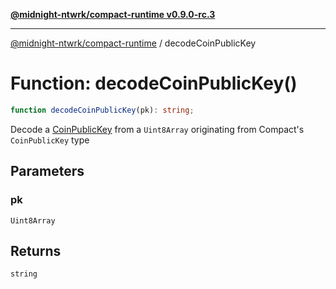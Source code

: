 [**@midnight-ntwrk/compact-runtime v0.9.0-rc.3**](../README.md)

***

[@midnight-ntwrk/compact-runtime](../globals.md) / decodeCoinPublicKey

# Function: decodeCoinPublicKey()

```ts
function decodeCoinPublicKey(pk): string;
```

Decode a [CoinPublicKey](../type-aliases/CoinPublicKey.md) from a `Uint8Array` originating from Compact's
`CoinPublicKey` type

## Parameters

### pk

`Uint8Array`

## Returns

`string`
